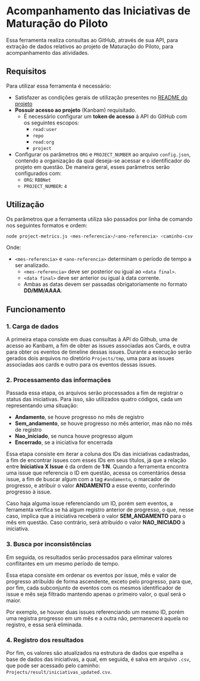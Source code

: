 # Acompanhamento das Iniciativas de Maturação do Piloto

Essa ferramenta realiza consultas ao GitHub, através de sua API, para extração de dados relativos ao projeto de Maturação do Piloto, para acompanhamento das atividades.

## Requisitos

Para utilizar essa ferramenta é necessário:

- Satisfazer as condições gerais de utilização presentes no [README do projeto](../README.md)
- **Possuir acesso ao projeto** (Kanbam) requisitado.
  - É necessário configurar um **token de acesso** à API do GitHub com os seguintes escopos:
    - `read:user`
    - `repo`
    - `read:org`
    - `project`
- Configurar os parâmetros `ORG` e `PROJECT_NUMBER` ao arquivo `config.json`, contendo a organização da qual deseja-se acessar e o identificador do projeto em questão. De maneira geral, esses parâmetros serão configurados com:
  - `ORG`: `RBBNet`
  - `PROJECT_NUMBER`: `4`

## Utilização

Os parâmetros que a ferramenta utiliza são passados por linha de comando nos seguintes formatos e ordem:

```bash
node project-metrics.js <mes-referencia>/<ano-referencia> <caminho-csv-iniciativas>
```

Onde:

- `<mes-referencia>` e `<ano-referencia>` determinam o período de tempo a ser analizado.
  - `<mes-referencia>` deve ser posterior ou igual ao `<data final>`.
  - `<data final>` deve ser anterior ou igual à data corrente.
  - Ambas as datas devem ser passadas obrigatoriamente no formato **DD/MM/AAAA**.

## Funcionamento

### 1. Carga de dados

A primeira etapa consiste em duas consultas à API do Github, uma de acesso ao Kanbam, a fim de obter as issues associadas aos Cards, e outra para obter os eventos de timeline dessas issues. Durante a execução serão gerados dois arquivos no diretório `Projects/tmp`, uma para as issues associadas aos cards e outro para os eventos dessas issues.

### 2. Processamento das informações

Passada essa etapa, os arquivos serão processados a fim de registrar o status das iniciativas. Para isso, são utilizados quatro códigos, cada um representando uma situação:

- **Andamento**, se houve progresso no mês de registro
- **Sem_andamento**, se houve progresso no mês anterior, mas não no mês de registro
- **Nao_iniciado**, se nunca houve progresso algum
- **Encerrado**, se a iniciativa for encerrada

Essa etapa consiste em iterar a coluna dos IDs das iniciativas cadastradas, a fim de encontrar issues com esses IDs em seus títulos, já que a relação entre **Iniciativa X Issue** é da ordem de **1:N**.
Quando a ferramenta encontra uma issue que referencia o ID em questão, acessa os comentários dessa issue, a fim de buscar algum com a tag `#andamento`, o marcador de progresso, e atribuir o valor **ANDAMENTO** a esse evento, conferindo progresso à issue.

Caso haja alguma issue referenciando um ID, porém sem eventos, a ferramenta verifica se há algum registro anterior de progresso, o que, nesse caso, implica que a iniciativa receberá o valor **SEM_ANDAMENTO** para o mês em questão. Caso contrário, será atribuído o valor **NAO_INICIADO** à iniciativa.

### 3. Busca por inconsistências

Em seguida, os resultados serão processados para eliminar valores conflitantes em um mesmo período de tempo.

Essa etapa consiste em ordenar os eventos por issue, mês e valor de progresso atribuído de forma ascendente, exceto pelo progresso, para que, por fim, cada subconjunto de eventos com os mesmos identificador de issue e mês seja filtrado mantendo apenas o primeiro valor, o qual será o maior.

Por exemplo, se houver duas issues referenciando um mesmo ID, porém uma registra progresso em um mês e a outra não, permanecerá aquela no registro, e essa será eliminada.

### 4. Registro dos resultados

Por fim, os valores são atualizados na estrutura de dados que espelha a base de dados das iniciativas, a qual, em seguida, é salva em arquivo `.csv`, que pode ser acessado pelo caminho: `Projects/result/iniciativas_updated.csv`.
